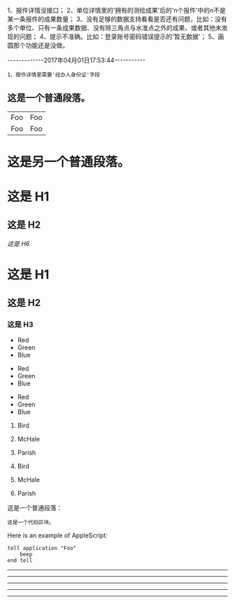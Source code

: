 1、报件详情没接口；
2、单位详情里的'拥有的测绘成果'后的'n个报件'中的n不是某一条报件的成果数量；
3、没有足够的数据支持看看是否还有问题，比如：没有多个单位、只有一条成果数据、没有除三角点与水准点之外的成果、或者其他未发现的问题；
4、提示不准确。比如：登录账号密码错误提示的'暂无数据'；
5、画圆那个功能还是没做。

-------------2017年04月01日17:53:44-----------
```
1、报件详情里需要'经办人身份证'字段
```
这是一个普通段落。
---

<table>
    <tr>
        <td>Foo</td>
        <td>Foo</td>
    </tr>
        <tr>
            <td>Foo</td>
            <td>Foo</td>
        </tr>
</table>

这是另一个普通段落。
====


# 这是 H1

## 这是 H2

###### 这是 H6

# 这是 H1 #

## 这是 H2 ##

### 这是 H3 ######
*   Red
*   Green
*   Blue

+   Red
+   Green
+   Blue

-   Red
-   Green
-   Blue

1.  Bird
2.  McHale
3.  Parish

1.  Bird
1.  McHale
1.  Parish


<p>这是一个普通段落：</p>

<pre><code>这是一个代码区块。
</code></pre>


Here is an example of AppleScript:

    tell application "Foo"
        beep
    end tell
    
* * *

***

*****

- - -

---------------------------------------
